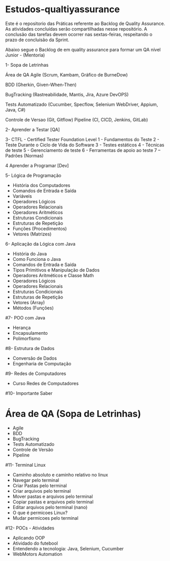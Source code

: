 # Estudos-qualtiyassurance

Este é o repositorio das Práticas referente ao Backlog de Quality Assurance.
As atividades concluídas serão compartilhadas nesse repositório.
A conclusão das tarefas devem ocorrer nas sextas-feiras, respeitando o prazo de concluísão da Sprint.

Abaixo segue o Backlog de em quality assurance para formar um QA nível Junior - (Mentoria)

1- Sopa de Letrinhas

Área de QA
Agile
(Scrum, Kambam, Gráfico de BurneDow)

BDD
(Gherkin, Given-When-Then)

BugTracking
(Rastreabilidade, Mantis, Jira, Azure DevOPS)

Tests Automatizado
(Cucumber, Specflow, Selenium WebDriver, Appium, Java, C#)

Controle de Versao
(Git, Gitflow)
Pipeline
(CI, CICD, Jenkins, GitLab)

2- Aprender a Testar [QA]

3- CTFL - Certified Tester Foundation Level
1 - Fundamentos do Teste
2 - Teste Durante o Ciclo de Vida do Software
3 - Testes estáticos
4 - Técnicas de teste
5 - Gerenciamento de teste
6 - Ferramentas de apoio ao teste
7 – Padrões (Normas)

4 Aprender a Programar [Dev]

5- Lógica de Programação
- História dos Computadores
- Comandos de Entrada e Saída
- Variáveis
- Operadores Lógicos
- Operadores Relacionais
- Operadores Aritméticos
- Estruturas Condicionais
- Estruturas de Repetição
- Funções (Procedimentos)
- Vetores (Matrizes)

6- Aplicação da Lógica com Java
- História do Java
- Como Funciona o Java
- Comandos de Entrada e Saída
- Tipos Primitivos e Manipulação de Dados
- Operadores Aritméticos e Classe Math
- Operadores Lógicos
- Operadores Relacionais
- Estruturas Condicionais
- Estruturas de Repetição
- Vetores (Array)
- Métodos (Funções)

#7- POO com Java
- Herança
- Encapsulamento
- Polimorfismo

#8- Estrutura de Dados
- Conversão de Dados
- Engenharia de Computação

 #9- Redes de Computadores
- Curso Redes de Computadores

#10-  Importante Saber
# Área de QA (Sopa de Letrinhas)
- Agile
- BDD
- BugTracking
- Tests Automatizado
- Controle de Versão
- Pipeline

#11-  Terminal Linux
- Caminho absoluto e caminho relativo no linux
- Navegar pelo terminal
- Criar Pastas pelo terminal
- Criar arquivos pelo terminal
- Mover pastas e arquivos pelo terminal
- Copiar pastas e arquivos pelo terminal
- Editar arquivos pelo terminal (nano)
- O que é permicoes Linux?
- Mudar permicoes pelo terminal

#12- POCs - Atividades
- Aplicando OOP
- Atividado do futebool
- Entendendo a tecnologia: Java, Selenium, Cucumber
- WebMotors Automation







